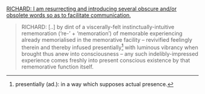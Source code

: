 [RICHARD: I am resurrecting and introducing several obscure and/or obsolete words so as to facilitate communication](http://www.actualfreedom.com.au/richard/listdcorrespondence/listdclaudiu3.htm),

> RICHARD: [..] by dint of a viscerally-felt instinctually-intuitive rememoration (‘re-’ + ‘memoration’) of memorable experiencing already memorialised in the memorative facility – revivified feelingly therein and thereby infused presentially[^p] with luminous vibrancy when brought thus anew into consciousness – any such indelibly-impressed experience comes freshly into present conscious existence by that rememorative function itself.

[^p]: presentially (ad.): in a way which supposes actual presence.